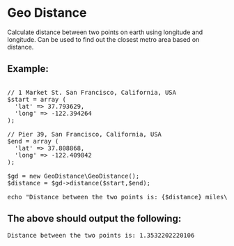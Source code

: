 Geo Distance
============

Calculate distance between two points on earth using longitude and longitude. Can be used to find out the closest metro area based on distance.

Example:
--------


<pre>

// 1 Market St. San Francisco, California, USA
$start = array (
  'lat' => 37.793629,
  'long' => -122.394264
);

// Pier 39, San Francisco, California, USA
$end = array (
  'lat' => 37.808868, 
  'long' => -122.409842
);

$gd = new GeoDistance\GeoDistance();
$distance = $gd->distance($start,$end);

echo "Distance between the two points is: {$distance} miles\n";
</pre>

The above should output the following:
--------------------------------------
<pre>
Distance between the two points is: 1.3532202220106
</pre>
